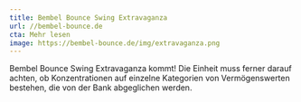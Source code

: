 ```yaml
---
title: Bembel Bounce Swing Extravaganza
url: //bembel-bounce.de
cta: Mehr lesen
image: https://bembel-bounce.de/img/extravaganza.png
---
```

Bembel Bounce Swing Extravaganza kommt! Die Einheit muss ferner darauf achten, ob Konzentrationen auf einzelne Kategorien von Vermögenswerten bestehen, die von der Bank abgeglichen werden.